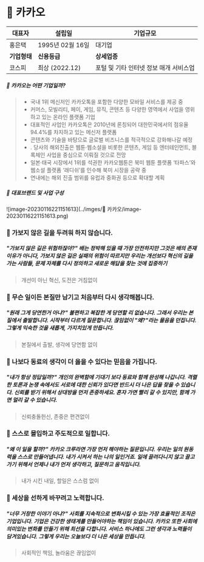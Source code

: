 # 🤔 카카오 

| 대표자       | 설립일           | 기업규모                               |
| ------------ | ---------------- | -------------------------------------- |
| 홍은택       | 1995년 02월 16일 | 대기업                                 |
| **기업형태** | **신용등급**     | **상세업종**                           |
| 코스피       | 최상  (2022.12)  | 포털 및 기타 인터넷 정보 매개 서비스업 |

##### 🔎 카카오는 어떤 기업일까?

> *  국내 1위 메신저인 카카오톡을 포함한 다양한 모바일 서비스를 제공 중
> * 커머스, 모빌리티, 페이, 게임, 뮤직, 콘텐츠 등 다양한 영역에서 사업을 영위하고 있는 온라인 플랫폼 기업
> * 대표적인 사업인 카카오톡은 2010년에 론칭되어 대한민국에서의 점유율 94.4%를 차지하고 있는 메신저 플랫폼
> * 콘텐츠와 기술을 바탕으로 글로벌 비즈니스를 적극적으로 강화해나갈 예정
> * . 당사의 해외진출은 웹툰·웹소설을 비롯한 콘텐츠, 게임 등 엔터테인먼트, 블록체인 사업을 중심으로 이뤄질 것으로 전망
> * 일본·태국 시장에서 1위를 석권한 카카오웹툰은 북미 웹툰 플랫폼 ‘타파스’와 웹소설 플랫폼 ‘래디쉬’를 인수해 북미 시장을 공략 중
> * 연내에는 해외 진출 범위를 유럽과 중화권 등으로 확대할 계획



##### 🌱 대표브랜드 및 사업 구성

![image-20230116221151613](../imges/🤔 카카오/image-20230116221151613.png)



### 🥕 가보지 않은 길을 두려워 하지 않습니다. 

##### "가보지 않은 길은 위험하잖아?" 배는 정박해 있을 때 가장 안전하지만 그것은 배의 존재 이유가 아니다, 가보지 않은 길은 실패의 위험이 따르지만 우리는 개선보다 혁신의 길을 가는 사람들, 문제 자체를 다시 정의하고 새로운 해답을 찾는 것에 집중하기

> 개선이 아닌 혁신, 도전은 거침없이 

### 🥕 무슨 일이든 본질만 남기고 처음부터 다시 생각해봅니다. 

##### "원래 그게 당연한거 아냐?" 불편하고 복잡한 게 당연할 리 없습니다. 그래서 우리는 본질에서 출발합니다. 시작부터 다르게 질문합니다. 끊임없이 "왜?"라는 물음을 던집니다. 그렇게 익숙한 것을 새롭게, 가지치있게 만듭니다. 

> 본질에서 출발, 생각에 당연함 없이 

### 🥕 나보다 동료의 생각이 더 옳을 수 있다는 믿음을 가집니다. 

##### "내가 항상 정답일까?" 개인의 완벽함에 기대기 보다 동료와 함께 완성해 나갑니다. 격렬한 토론과 논쟁 속에서도 서로에 대한 신뢰가 있다면 반드시 더 나은 답을 찾을 수 있습니다. 신뢰를 받기 위해서 상대방을 먼저 존중하세요. 혼자 가면 빨리 갈 수 있지만, 함께 가면 멀리 갈 수 있습니다. 

> 신뢰충돌헌신, 존중은 편견없이 

### 🥕 스스로 몰입하고 주도적으로 일합니다. 

##### "왜 이 일을 할까?" 카카오 크루라면 가장 먼저 해야하는 질문입니다. 우리는 일의 원동력을 스스로 만들어냅니다. 내가 시켜서 하는 나의 일인거죠. 일에 끌려다니지 않고 끌고 가기 위해서 언제나 내가 먼저 생각하고, 질문하고 움직입니다. 

> 내가 시킨 내일, 할일은 스스럼 없이 

### 🥕 세상을 선하게 바꾸려고 노력합니다. 

##### "너무 거창한 이야기 아냐?" 사회를 지속적으로 변화시킬 수 있는 가장 효율적인 조직은 기업입니다. 기업은 건강한 생태계를 만들어야하는 책임이 있습니다. 카카오 또한 사회에 의미있는 변화를 만들기 위해 최선을 다합니다. 서비스 하나에도 그런 생각과 노력들이 담겨있습니다. 그렇게 우리는 오늘보다 더 나은 세상을 만듭니다. 

> 사회적인 책임, 놀라움은 끊임없이